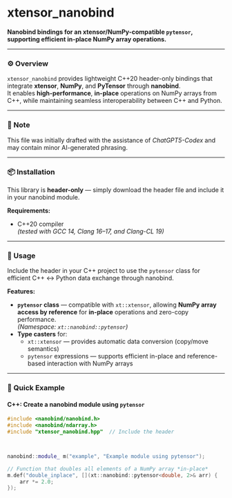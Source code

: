 # xtensor_nanobind

**Nanobind bindings for an xtensor/NumPy-compatible `pytensor`, supporting efficient in-place NumPy array operations.**

---

### ⚙️ Overview
`xtensor_nanobind` provides lightweight C++20 header-only bindings that integrate **xtensor**, **NumPy**, and **PyTensor** through **nanobind**.  
It enables **high-performance**, **in-place** operations on NumPy arrays from C++, while maintaining seamless interoperability between C++ and Python.

---

### 🧠 Note
This file was initially drafted with the assistance of *ChatGPT5-Codex* and may contain minor AI-generated phrasing.

---

### 📦 Installation
This library is **header-only** — simply download the header file and include it in your nanobind module.

**Requirements:**
- C++20 compiler  
  *(tested with GCC 14, Clang 16–17, and Clang-CL 19)*

---

### 🚀 Usage
Include the header in your C++ project to use the `pytensor` class for efficient C++ ↔ Python data exchange through nanobind.

**Features:**
- **`pytensor` class** — compatible with `xt::xtensor`, allowing **NumPy array access by reference** for **in-place** operations and zero-copy performance.  
  *(Namespace: `xt::nanobind::pytensor`)*
- **Type casters** for:
  - `xt::xtensor` — provides automatic data conversion (copy/move semantics)
  - `pytensor` expressions — supports efficient in-place and reference-based interaction with NumPy arrays

---

### 🧩 Quick Example

#### C++: Create a nanobind module using `pytensor`

```cpp
#include <nanobind/nanobind.h>
#include <nanobind/ndarray.h>
#include "xtensor_nanobind.hpp"  // Include the header



nanobind::module_ m("example", "Example module using pytensor");

// Function that doubles all elements of a NumPy array *in-place*
m.def("double_inplace", [](xt::nanobind::pytensor<double, 2>& arr) {
    arr *= 2.0;
});
